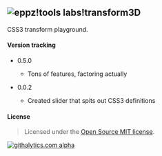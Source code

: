 ## ![eppz!tools](http://www.eppz.eu/beacons/eppz!.png) labs!transform3D

CSS3 transform playground.

#### Version tracking

+ 0.5.0
    * Tons of features, factoring actually

+ 0.0.2
    * Created slider that spits out CSS3 definitions

#### License

> Licensed under the [Open Source MIT license](http://en.wikipedia.org/wiki/MIT_License).

[![githalytics.com alpha](https://cruel-carlota.pagodabox.com/2873b2d81bd26e7c0d4ff1053f631cbb "githalytics.com")](http://githalytics.com/eppz/labs-filters)
